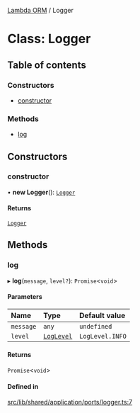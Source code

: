 [Lambda ORM](../README.md) / Logger

# Class: Logger

## Table of contents

### Constructors

- [constructor](Logger.md#constructor)

### Methods

- [log](Logger.md#log)

## Constructors

### constructor

• **new Logger**(): [`Logger`](Logger.md)

#### Returns

[`Logger`](Logger.md)

## Methods

### log

▸ **log**(`message`, `level?`): `Promise`\<`void`\>

#### Parameters

| Name | Type | Default value |
| :------ | :------ | :------ |
| `message` | `any` | `undefined` |
| `level` | [`LogLevel`](../enums/LogLevel.md) | `LogLevel.INFO` |

#### Returns

`Promise`\<`void`\>

#### Defined in

[src/lib/shared/application/ports/logger.ts:7](https://github.com/lambda-orm/lambdaorm-base/blob/871b756b00d28fdc18bcbe969e2972718eead366/src/lib/shared/application/ports/logger.ts#L7)
